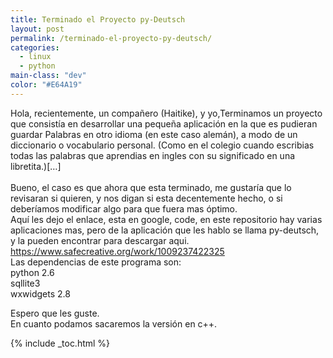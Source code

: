 ```yaml
---
title: Terminado el Proyecto py-Deutsch
layout: post
permalink: /terminado-el-proyecto-py-deutsch/
categories:
  - linux
  - python
main-class: "dev"
color: "#E64A19"
---
```

Hola, recientemente, un compañero (Haitike), y yo,Terminamos un proyecto que consistía en desarrollar una pequeña aplicación en la que es pudieran guardar Palabras en otro idioma (en este caso alemán), a modo de un diccionario o vocabulario personal. (Como en el colegio cuando escribias todas las palabras que aprendias en ingles con su significado en una libretita.)[&#8230;]  
<span class="fullpost"> <br /> Bueno, el caso es que ahora que esta terminado, me gustaría que lo revisaran si quieren, y nos digan si esta decentemente hecho, o si deberíamos modificar algo para que fuera mas óptimo.<br /> Aquí les dejo el enlace, esta en google, code, en este repositorio hay varias aplicaciones mas, pero de la aplicación que les hablo se llama py-deutsch, y la pueden encontrar para descargar aqui.<br /> <a href="https://www.safecreative.org/work/1009237422325" target="_blank">https://www.safecreative.org/work/1009237422325</a><br /> Las dependencias de este programa son:<br /> python 2.6<br /> sqllite3<br /> wxwidgets 2.8</p>

<p>
  Espero que les guste.<br /> En cuanto podamos sacaremos la versión en c++.<br /> </span>
</p>



{% include _toc.html %}
